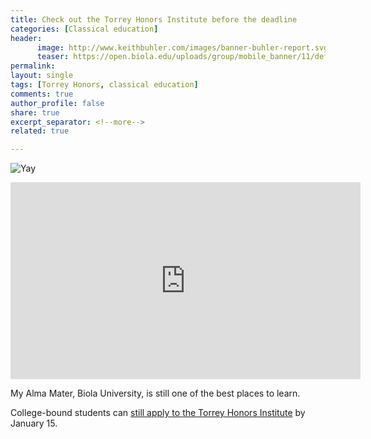 ```yaml
---
title: Check out the Torrey Honors Institute before the deadline
categories: [Classical education]
header:
      image: http://www.keithbuhler.com/images/banner-buhler-report.svg
      teaser: https://open.biola.edu/uploads/group/mobile_banner/11/default_default_17-Torrey-mobile.png
permalink: 
layout: single
tags: [Torrey Honors, classical education]
comments: true
author_profile: false
share: true
excerpt_separator: <!--more-->
related: true

---
```


![Yay](https://open.biola.edu/uploads/group/mobile_banner/11/default_default_17-Torrey-mobile.png)

<iframe src="https://www.facebook.com/plugins/video.php?href=https%3A%2F%2Fwww.facebook.com%2Ftorreyhonors%2Fvideos%2F1066996160088911%2F&show_text=0&width=560" width="560" height="315" style="border:none;overflow:hidden" scrolling="no" frameborder="0" allowTransparency="true" allowFullScreen="true"></iframe>

My Alma Mater, Biola University, is still one of the best places to learn. 

College-bound students can [still apply to the Torrey Honors Institute](http://academics.biola.edu/torrey/) by January 15. 

